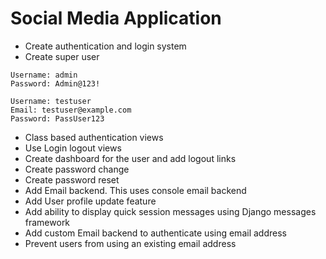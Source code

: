 # Social Media Application

- Create authentication and login system
- Create super user

```plaintext
Username: admin
Password: Admin@123!

Username: testuser
Email: testuser@example.com
Password: PassUser123
```

- Class based authentication views
- Use Login logout views
- Create dashboard for the user and add logout links
- Create password change
- Create password reset
- Add Email backend. This uses console email backend
- Add User profile update feature
- Add ability to display quick session messages using Django messages framework
- Add custom Email backend to authenticate using email address
- Prevent users from using an existing email address